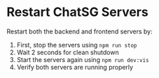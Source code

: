 # Restart ChatSG Servers

Restart both the backend and frontend servers by:
1. First, stop the servers using `npm run stop`
2. Wait 2 seconds for clean shutdown
3. Start the servers again using `npm run dev:vis`
4. Verify both servers are running properly